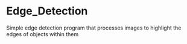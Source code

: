 # Edge_Detection
Simple edge detection program that processes images to highlight the edges of objects within them
